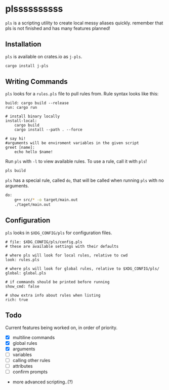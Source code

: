 # plssssssssss

`pls` is a scripting utility to create local messy aliases quickly.
remember that pls is not finished and has many features planned!

## Installation
`pls` is available on crates.io as `j-pls`.
```bash
cargo install j-pls
```

## Writing Commands  
`pls` looks for a `rules.pls` file to pull rules from. Rule syntax looks like this:
```
build: cargo build --release 
run: cargo run

# install binary locally
install-local: 
    cargo build 
    cargo install --path . --force

# say hi!
#arguments will be enviroment variables in the given script
greet [name]:
    echo hello $name!
```

Run `pls` with `-l` to view available rules.
To use a rule, call it with `pls`!
```bash
pls build
```

`pls` has a special rule, called `do`, that will be called when running `pls` with no arguments.
```bash
do: 
    g++ src/* -o target/main.out 
    ./taget/main.out
```

## Configuration
`pls` looks in `$XDG_CONFIG/pls` for configuration files.
```
# file: $XDG_CONFIG/pls/config.pls
# these are available settings with their defaults

# where pls will look for local rules, relative to cwd
look: rules.pls

# where pls will look for global rules, relative to $XDG_CONFIG/pls/ 
global: global.pls

# if commands should be printed before running
show_cmd: false

# show extra info about rules when listing
rich: true
```

## Todo 
Current features being worked on, in order of priority.
- [x] multiline commands
- [x] global rules
- [x] arguments 
- [ ] variables
- [ ] calling other rules
- [ ] attributes
- [ ] confirm prompts
- more advanced scripting..(?)

